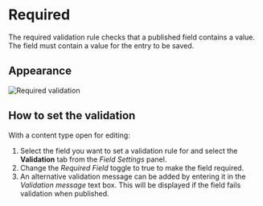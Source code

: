 # Required
The required validation rule checks that a published field contains a value. The field must contain a value for the entry to be saved.

## Appearance
![Required validation](/images/validation-required.png)

## How to set the validation
With a content type open for editing:

1. Select the field you want to set a validation rule for and select the **Validation** tab from the *Field Settings* panel.
2. Change the *Required Field* toggle to true to make the field required.
3. An alternative validation message can be added by entering it in the *Validation message* text box. This will be displayed if the field fails validation when published.

